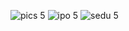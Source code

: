 ![pics 5](https://github.com/user-attachments/assets/0594f515-de04-4324-a4c6-5ae68e8a3027)
![ipo 5](https://github.com/user-attachments/assets/27c4e743-2917-445a-a7a8-5618d8d15501)
![sedu 5](https://github.com/user-attachments/assets/96a4c32f-5ec1-42dd-9950-0b49a88ab833)
